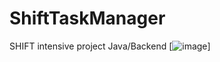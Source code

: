 # ShiftTaskManager
SHIFT intensive project Java/Backend
[![image](https://user-images.githubusercontent.com/66156953/178913636-f5362b2a-c1e8-4921-943a-f6b5d4442777.png)]
